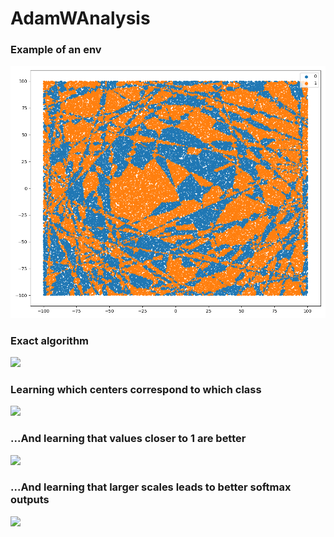 # AdamWAnalysis

### Example of an env
![](vis_output/env.png)

<div style="page-break-after: always;"></div>


### Exact algorithm
![](results/ExactAdamWExperiment/benchmark.gif)

<div style="page-break-after: always;"></div>


### Learning which centers correspond to which class
![](results/CenterLabelsAdamWExperiment/benchmark.gif)

<div style="page-break-after: always;"></div>


### ...And learning that values closer to 1 are better
![](results/LearnOffsetAdamWExperiment/benchmark.gif)

<div style="page-break-after: always;"></div>


### ...And learning that larger scales leads to better softmax outputs
![](results/OffsetScaleAdamWExperiment/benchmark.gif)

<div style="page-break-after: always;"></div>

